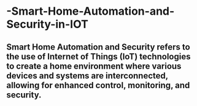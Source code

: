 # -Smart-Home-Automation-and-Security-in-IOT

<h2>Smart Home Automation and Security refers to the use of Internet of Things (IoT) technologies to create a home environment where various devices and systems are interconnected, allowing for enhanced control, monitoring, and security.</h2>
